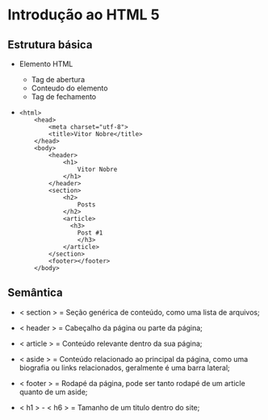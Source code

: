 # Introdução ao HTML 5

## Estrutura básica 

- Elemento HTML  
  - Tag de abertura 
  - Conteudo do elemento
  - Tag de fechamento 

- <!DOCTYPE html>
      <html>
          <head>
              <meta charset="utf-8">
              <title>Vitor Nobre</title>
          </head>
          <body>
              <header>
                  <h1>
                      Vitor Nobre
                  </h1>
              </header>
              <section>
                  <h2>
                      Posts
                  </h2>
                  <article>
                  	<h3>
                      Post #1
                      </h3>
                  </article>
              </section>
              <footer></footer>
          </body>
  </html>

## Semântica ##

- < section > = Seção genérica de conteúdo, como uma lista de arquivos;

-  < header > = Cabeçalho da página ou parte da página;

- < article > = Conteúdo relevante dentro da sua página;

- < aside > = Conteúdo relacionado ao principal da página, como uma biografia ou links relacionados, geralmente é uma barra lateral;

- < footer > = Rodapé da página, pode ser tanto rodapé de um article quanto de um aside;

- < h1 > - < h6 > = Tamanho de um titulo dentro do site;

  
